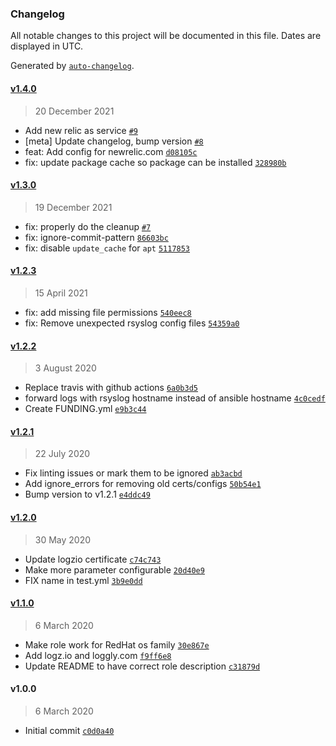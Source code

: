 ### Changelog

All notable changes to this project will be documented in this file. Dates are displayed in UTC.

Generated by [`auto-changelog`](https://github.com/CookPete/auto-changelog).

#### [v1.4.0](https://github.com/papanito/ansible-role-rsyslog/compare/v1.3.0...v1.4.0)

> 20 December 2021

- Add new relic as service [`#9`](https://github.com/papanito/ansible-role-rsyslog/pull/9)
- [meta] Update changelog, bump version [`#8`](https://github.com/papanito/ansible-role-rsyslog/pull/8)
- feat: Add config for newrelic.com [`d08105c`](https://github.com/papanito/ansible-role-rsyslog/commit/d08105c1f27911cd077f78e6d558a76b4d6d60ba)
- fix: update package cache so package can be installed [`328980b`](https://github.com/papanito/ansible-role-rsyslog/commit/328980b603a208e24c3bbf76707987c9009f3c7c)

#### [v1.3.0](https://github.com/papanito/ansible-role-rsyslog/compare/v1.2.3...v1.3.0)

> 19 December 2021

- fix: properly do the cleanup [`#7`](https://github.com/papanito/ansible-role-rsyslog/issues/7)
- fix: ignore-commit-pattern [`86603bc`](https://github.com/papanito/ansible-role-rsyslog/commit/86603bc0292ac057a5edba1ed9cf894ccfdffad0)
- fix: disable `update_cache` for `apt` [`5117853`](https://github.com/papanito/ansible-role-rsyslog/commit/511785385f842d5022e4d927e1ec02fd37569bd0)

#### [v1.2.3](https://github.com/papanito/ansible-role-rsyslog/compare/v1.2.2...v1.2.3)

> 15 April 2021

- fix: add missing file permissions [`540eec8`](https://github.com/papanito/ansible-role-rsyslog/commit/540eec89af1cb05e26a5b8923529cd900308715f)
- fix: Remove unexpected rsyslog config files [`54359a0`](https://github.com/papanito/ansible-role-rsyslog/commit/54359a06d224141857d63d2cbddbc4fc9f259f3e)

#### [v1.2.2](https://github.com/papanito/ansible-role-rsyslog/compare/v1.2.1...v1.2.2)

> 3 August 2020

- Replace travis with github actions [`6a0b3d5`](https://github.com/papanito/ansible-role-rsyslog/commit/6a0b3d56c1c64f0ebf40edcb73edbf5bdf562872)
- forward logs with rsyslog hostname instead of ansible hostname [`4c0cedf`](https://github.com/papanito/ansible-role-rsyslog/commit/4c0cedfbe72fe5078a50cac02462b8865be6c1cd)
- Create FUNDING.yml [`e9b3c44`](https://github.com/papanito/ansible-role-rsyslog/commit/e9b3c448ab62ade92d7e2d4f87dec3c265bc887b)

#### [v1.2.1](https://github.com/papanito/ansible-role-rsyslog/compare/v1.2.0...v1.2.1)

> 22 July 2020

- Fix linting issues or mark them to be ignored [`ab3acbd`](https://github.com/papanito/ansible-role-rsyslog/commit/ab3acbd94dfdaa3f9b7428bada4512f4633f91a4)
- Add ignore_errors for removing old certs/configs [`50b54e1`](https://github.com/papanito/ansible-role-rsyslog/commit/50b54e1383010898c67d8a68c996a4d785fcf1b2)
- Bump version to v1.2.1 [`e4ddc49`](https://github.com/papanito/ansible-role-rsyslog/commit/e4ddc49b760cc2bf6de7bc821efd7a85e77521da)

#### [v1.2.0](https://github.com/papanito/ansible-role-rsyslog/compare/v1.1.0...v1.2.0)

> 30 May 2020

- Update logzio certificate [`c74c743`](https://github.com/papanito/ansible-role-rsyslog/commit/c74c7438a349f365b0d37a3fd076561070ce9088)
- Make more parameter configurable [`20d40e9`](https://github.com/papanito/ansible-role-rsyslog/commit/20d40e9c2a3f0942ba89ccdaaada68d2f50bb08d)
- FIX name in test.yml [`3b9e0dd`](https://github.com/papanito/ansible-role-rsyslog/commit/3b9e0ddbc09153101f1ef56b033df73a68beee7a)

#### [v1.1.0](https://github.com/papanito/ansible-role-rsyslog/compare/v1.0.0...v1.1.0)

> 6 March 2020

- Make role work for RedHat os family [`30e867e`](https://github.com/papanito/ansible-role-rsyslog/commit/30e867e8163ea28cd10663a0db1f1c2c08b72f15)
- Add logz.io and loggly.com [`f9ff6e8`](https://github.com/papanito/ansible-role-rsyslog/commit/f9ff6e8a3e191e9486eded9e720622b9d91aef32)
- Update README to have correct role description [`c31879d`](https://github.com/papanito/ansible-role-rsyslog/commit/c31879db61c28890f4b96cfa1a518ce992f36541)

#### v1.0.0

> 6 March 2020

- Initial commit [`c0d0a40`](https://github.com/papanito/ansible-role-rsyslog/commit/c0d0a4089094e04cd0d6e8c25185df146210ffb2)
